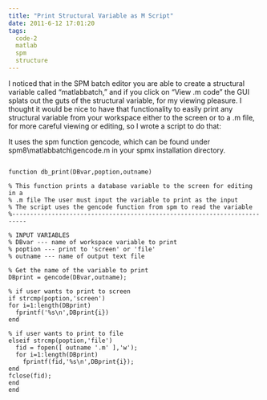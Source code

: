 ```yaml
---
title: "Print Structural Variable as M Script"
date: 2011-6-12 17:01:20
tags:
  code-2
  matlab
  spm
  structure
---
```



I noticed that in the SPM batch editor you are able to create a structural variable called “matlabbatch,” and if you click on “View .m code” the GUI splats out the guts of the structural variable, for my viewing pleasure. I thought it would be nice to have that functionality to easily print any structural variable from your workspace either to the screen or to a .m file, for more careful viewing or editing, so I wrote a script to do that:

It uses the spm function gencode, which can be found under spm8\matlabbatch\gencode.m in your spmx installation directory.

<pre>
<code>
function db_print(DBvar,poption,outname)

% This function prints a database variable to the screen for editing in a
% .m file The user must input the variable to print as the input
% The script uses the gencode function from spm to read the variable
%--------------------------------------------------------------------------

% INPUT VARIABLES
% DBvar --- name of workspace variable to print
% poption --- print to 'screen' or 'file'
% outname --- name of output text file

% Get the name of the variable to print
DBprint = gencode(DBvar,outname);

% if user wants to print to screen
if strcmp(poption,'screen')
for i=1:length(DBprint)
  fprintf('%s\n',DBprint{i})
end

% if user wants to print to file
elseif strcmp(poption,'file')
  fid = fopen([ outname '.m' ],'w');
  for i=1:length(DBprint)
    fprintf(fid,'%s\n',DBprint{i});
end
fclose(fid);
end
end
</code>
</pre>


